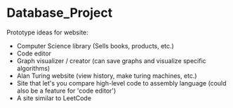 # Database_Project

Prototype ideas for website:
- Computer Science library (Sells books, products, etc.)
- Code editor
- Graph visualizer / creator (can save graphs and visualize specific algorithms)
- Alan Turing website (view history, make turing machines, etc.)
- Site that let's you compare high-level code to assembly language (could also be a feature for 'code editor')
- A site similar to LeetCode
